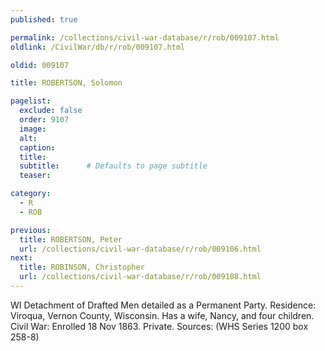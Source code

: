 ```yaml
---
published: true

permalink: /collections/civil-war-database/r/rob/009107.html
oldlink: /CivilWar/db/r/rob/009107.html

oldid: 009107

title: ROBERTSON, Solomon

pagelist:
  exclude: false
  order: 9107
  image: 
  alt:
  caption:
  title:
  subtitle:      # Defaults to page subtitle
  teaser:

category: 
  - R 
  - ROB

previous:
  title: ROBERTSON, Peter
  url: /collections/civil-war-database/r/rob/009106.html  
next:
  title: ROBINSON, Christopher
  url: /collections/civil-war-database/r/rob/009108.html   
---
```

WI Detachment of Drafted Men detailed as a Permanent Party. Residence: Viroqua, Vernon County, Wisconsin. Has a wife, Nancy, and four children. Civil War: Enrolled 18 Nov 1863. Private. Sources: (WHS Series 1200 box 258-8)